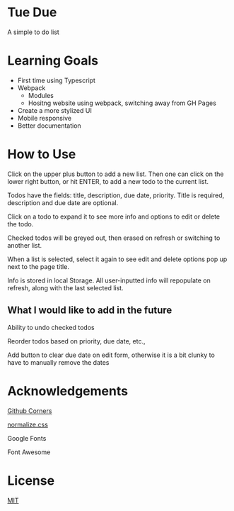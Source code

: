 # Tue Due

A simple to do list

# Learning Goals

* First time using Typescript
* Webpack
  * Modules
  * Hositng website using webpack, switching away from GH Pages
* Create a more stylized UI
* Mobile responsive
* Better documentation

# How to Use
Click on the upper plus button to add a new list. Then one can click on the lower right button, or hit ENTER, to add a new todo to the current list.

Todos have the fields: title, description, due date, priority. Title is required, description and due date are optional.

Click on a todo to expand it to see more info and options to edit or delete the todo.

Checked todos will be greyed out, then erased on refresh or switching to another list.

When a list is selected, select it again to see edit and delete options pop up next to the page title.

Info is stored in local Storage. All user-inputted info will repopulate on refresh, along with the last selected list. 



## What I would like to add in the future
Ability to undo checked todos

Reorder todos based on priority, due date, etc.,

Add button to clear due date on edit form, otherwise it is a bit clunky to have to manually remove the dates

# Acknowledgements

[Github Corners](https://github.com/tholman/github-corners)

[normalize.css](https://github.com/necolas/normalize.css/)

Google Fonts

Font Awesome

# License
[MIT](https://choosealicense.com/licenses/mit/)
